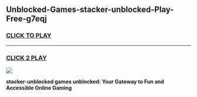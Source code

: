 
## Unblocked-Games-stacker-unblocked-Play-Free-g7eqj
<h3>
<a href="https://premium76.site?title=stacker-unblocked&ref=10A">CLICK TO PLAY</a></h3>
<hr>

<h3>
<a href="https://premium76.site?title=stacker-unblocked&ref=10A">CLICK 2 PLAY</a>
  
</h3>

<a href="https://premium76.site?title=stacker-unblocked&ref=10A"><img src="https://clearcache.store/games.png"></a>


**stacker-unblocked games unblocked: Your Gateway to Fun and Accessible Online Gaming**
